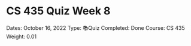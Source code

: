 # CS 435 Quiz Week 8

Dates: October 16, 2022
Type: 📚Quiz
Completed: Done
Course: CS 435
Weight: 0.01